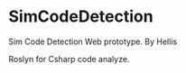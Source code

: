 # SimCodeDetection
Sim Code Detection Web prototype. 
                                By Hellis

Roslyn for Csharp code analyze.
